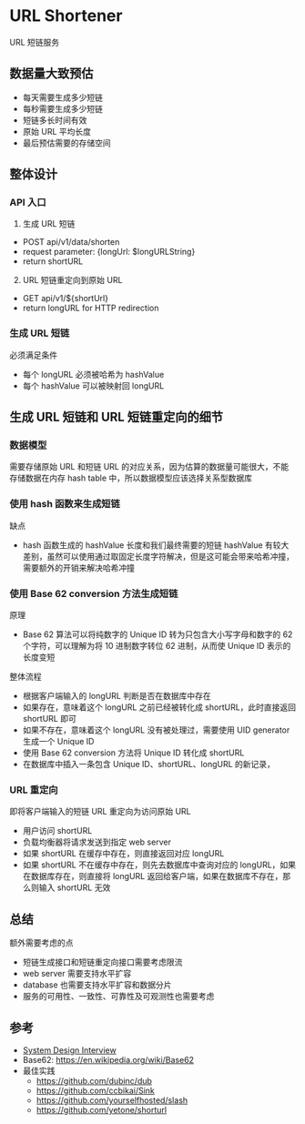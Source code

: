 # URL Shortener
URL 短链服务

## 数据量大致预估
- 每天需要生成多少短链
- 每秒需要生成多少短链
- 短链多长时间有效
- 原始 URL 平均长度
- 最后预估需要的存储空间


## 整体设计
### API 入口
1. 生成 URL 短链
  - POST api/v1/data/shorten
  - request parameter: {longUrl: $longURLString}
  - return shortURL
2. URL 短链重定向到原始 URL
  - GET api/v1/${shortUrl}
  - return longURL for HTTP redirection

### 生成 URL 短链
必须满足条件
- 每个 longURL 必须被哈希为 hashValue
- 每个 hashValue 可以被映射回 longURL


## 生成 URL 短链和 URL 短链重定向的细节
### 数据模型
需要存储原始 URL 和短链 URL 的对应关系，因为估算的数据量可能很大，不能存储数据在内存 hash table 中，所以数据模型应该选择关系型数据库

### 使用 hash 函数来生成短链
缺点
- hash 函数生成的 hashValue 长度和我们最终需要的短链 hashValue 有较大差别，虽然可以使用通过取固定长度字符解决，但是这可能会带来哈希冲撞，需要额外的开销来解决哈希冲撞

### 使用 Base 62 conversion 方法生成短链
原理
- Base 62 算法可以将纯数字的 Unique ID 转为只包含大小写字母和数字的 62 个字符，可以理解为将 10 进制数字转位 62 进制，从而使 Unique ID 表示的长度变短

整体流程
- 根据客户端输入的 longURL 判断是否在数据库中存在
- 如果存在，意味着这个 longURL 之前已经被转化成 shortURL，此时直接返回 shortURL 即可
- 如果不存在，意味着这个 longURL 没有被处理过，需要使用 UID generator 生成一个 Unique ID
- 使用 Base 62 conversion 方法将 Unique ID 转化成 shortURL
- 在数据库中插入一条包含 Unique ID、shortURL、longURL 的新记录，

### URL 重定向
即将客户端输入的短链 URL 重定向为访问原始 URL
- 用户访问 shortURL
- 负载均衡器将请求发送到指定 web server
- 如果 shortURL 在缓存中存在，则直接返回对应 longURL
- 如果 shortURL 不在缓存中存在，则先去数据库中查询对应的 longURL，如果在数据库存在，则直接将 longURL 返回给客户端，如果在数据库不存在，那么则输入 shortURL 无效

## 总结
额外需要考虑的点
- 短链生成接口和短链重定向接口需要考虑限流
- web server 需要支持水平扩容
- database 也需要支持水平扩容和数据分片
- 服务的可用性、一致性、可靠性及可观测性也需要考虑

## 参考
- [System Design Interview](https://book.douban.com/subject/35246417/)
- Base62: https://en.wikipedia.org/wiki/Base62
- 最佳实践
  - https://github.com/dubinc/dub
  - https://github.com/ccbikai/Sink
  - https://github.com/yourselfhosted/slash
  - https://github.com/yetone/shorturl

